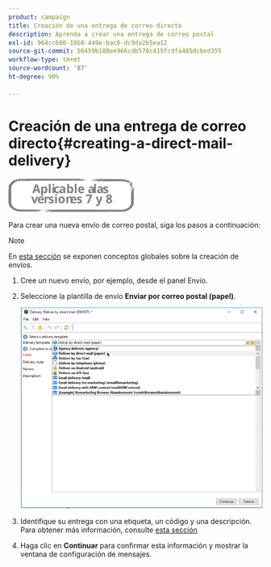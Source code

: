 ```yaml
---
product: campaign
title: Creación de una entrega de correo directo
description: Aprenda a crear una entrega de correo postal
exl-id: 964cc600-19b8-449e-bac6-dc9da2b5ea12
source-git-commit: 56459b188ee966cdb578c415fcdfa485dcbed355
workflow-type: tm+mt
source-wordcount: '87'
ht-degree: 90%

---
```


# Creación de una entrega de correo directo{#creating-a-direct-mail-delivery}

![](../../assets/common.svg)

Para crear una nueva envío de correo postal, siga los pasos a continuación:

>[!NOTE]
>
>En [esta sección](steps-about-delivery-creation-steps.md) se exponen conceptos globales sobre la creación de envíos.

1. Cree un nuevo envío, por ejemplo, desde el panel Envío.
1. Seleccione la plantilla de envío **Enviar por correo postal (papel)**.

   ![](assets/direct_mail.png)

1. Identifique su entrega con una etiqueta, un código y una descripción. Para obtener más información, consulte [esta sección](steps-create-and-identify-the-delivery.md#identifying-the-delivery)
1. Haga clic en **Continuar** para confirmar esta información y mostrar la ventana de configuración de mensajes.
